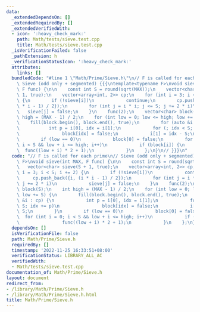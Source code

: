 ```yaml
---
data:
  _extendedDependsOn: []
  _extendedRequiredBy: []
  _extendedVerifiedWith:
  - icon: ':heavy_check_mark:'
    path: Math/tests/sieve.test.cpp
    title: Math/tests/sieve.test.cpp
  _isVerificationFailed: false
  _pathExtension: h
  _verificationStatusIcon: ':heavy_check_mark:'
  attributes:
    links: []
  bundledCode: "#line 1 \"Math/Prime/Sieve.h\"\n// F is called for each prime\n//\
    \ Sieve (odd only + segmented) {{{\ntemplate<typename F>\nvoid sieve(int MAX,\
    \ F func) {\n\n    const int S = round(sqrt(MAX));\n    vector<char> sieve(S +\
    \ 1, true);\n    vector<array<int, 2>> cp;\n    for (int i = 3; i < S; i += 2)\
    \ {\n        if (!sieve[i])\n            continue;\n        cp.push_back({i, (i\
    \ * i - 1) / 2});\n        for (int j = i * i; j <= S; j += 2 * i)\n         \
    \   sieve[j] = false;\n    }\n    func(2);\n    vector<char> block(S);\n    int\
    \ high = (MAX - 1) / 2;\n    for (int low = 0; low <= high; low += S) {\n    \
    \    fill(block.begin(), block.end(), true);\n        for (auto &i : cp) {\n \
    \           int p = i[0], idx = i[1];\n            for (; idx < S; idx += p)\n\
    \                block[idx] = false;\n            i[1] = idx - S;\n        }\n\
    \        if (low == 0)\n            block[0] = false;\n        for (int i = 0;\
    \ i < S && low + i <= high; i++)\n            if (block[i]) {\n              \
    \  func((low + i) * 2 + 1);\n            }\n    };\n}\n// }}}\n"
  code: "// F is called for each prime\n// Sieve (odd only + segmented) {{{\ntemplate<typename\
    \ F>\nvoid sieve(int MAX, F func) {\n\n    const int S = round(sqrt(MAX));\n \
    \   vector<char> sieve(S + 1, true);\n    vector<array<int, 2>> cp;\n    for (int\
    \ i = 3; i < S; i += 2) {\n        if (!sieve[i])\n            continue;\n   \
    \     cp.push_back({i, (i * i - 1) / 2});\n        for (int j = i * i; j <= S;\
    \ j += 2 * i)\n            sieve[j] = false;\n    }\n    func(2);\n    vector<char>\
    \ block(S);\n    int high = (MAX - 1) / 2;\n    for (int low = 0; low <= high;\
    \ low += S) {\n        fill(block.begin(), block.end(), true);\n        for (auto\
    \ &i : cp) {\n            int p = i[0], idx = i[1];\n            for (; idx <\
    \ S; idx += p)\n                block[idx] = false;\n            i[1] = idx -\
    \ S;\n        }\n        if (low == 0)\n            block[0] = false;\n      \
    \  for (int i = 0; i < S && low + i <= high; i++)\n            if (block[i]) {\n\
    \                func((low + i) * 2 + 1);\n            }\n    };\n}\n// }}}\n"
  dependsOn: []
  isVerificationFile: false
  path: Math/Prime/Sieve.h
  requiredBy: []
  timestamp: '2022-11-25 16:33:51+08:00'
  verificationStatus: LIBRARY_ALL_AC
  verifiedWith:
  - Math/tests/sieve.test.cpp
documentation_of: Math/Prime/Sieve.h
layout: document
redirect_from:
- /library/Math/Prime/Sieve.h
- /library/Math/Prime/Sieve.h.html
title: Math/Prime/Sieve.h
---
```

